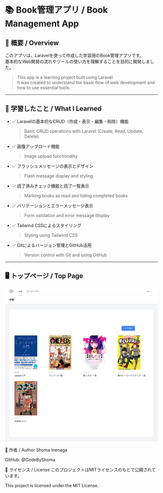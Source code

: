 # 📚 Book管理アプリ / Book Management App

## 📝 概要 / Overview

このアプリは、Laravelを使って作成した学習用のBook管理アプリです。  
基本的なWeb開発の流れやツールの使い方を理解することを目的に開発しました。

> This app is a learning project built using Laravel.  
> It was created to understand the basic flow of web development and how to use essential tools.

---

## 🚀 学習したこと / What I Learned

- ✅ Laravelの基本的なCRUD（作成・表示・編集・削除）機能  
  > Basic CRUD operations with Laravel (Create, Read, Update, Delete)

- ✅ 画像アップロード機能  
  > Image upload functionality

- ✅ フラッシュメッセージの表示とデザイン  
  > Flash message display and styling

- ✅ 読了済みチェック機能と読了一覧表示  
  > Marking books as read and listing completed books

- ✅ バリデーションとエラーメッセージ表示  
  > Form validation and error message display

- ✅ Tailwind CSSによるスタイリング  
  > Styling using Tailwind CSS

- ✅ Gitによるバージョン管理とGitHub活用  
  > Version control with Git and using GitHub

---

## 🖥️ トップページ / Top Page

![Book Management App Screenshot](images/screenshot.png)

👤 作者 / Author
Shoma Inenaga

GitHub: @CodeByShoma

📄 ライセンス / License
このプロジェクトはMITライセンスのもとで公開されています。

This project is licensed under the MIT License.
